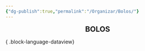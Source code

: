 ```yaml
---
{"dg-publish":true,"permalink":"/Organizar/Bolos/"}
---
```


<div style="text-align: center;"> <span style="font-size: 20px;"><b>BOLOS</b></span> </div>


{ .block-language-dataview}
